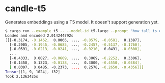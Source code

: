 # candle-t5

Generates embeddings using a T5 model. It doesn't support generation yet.

```bash
$ cargo run --example t5 -- --model-id t5-large --prompt 'how tall is obama' --n 1
Loaded and encoded 2.014244792s
[[[-0.3174, -0.1462,  0.0065, ..., -0.0579, -0.0581,  0.1387],
  [-0.2905, -0.1945, -0.0685, ..., -0.2457, -0.5137, -0.1760],
  [-0.0591, -0.0213, -0.0241, ..., -0.0210,  0.0491, -0.0300],
  ...
  [-0.4333,  0.0027, -0.0609, ...,  0.3069, -0.2252,  0.3306],
  [-0.1458,  0.1323, -0.0138, ...,  0.3000, -0.4550, -0.0384],
  [ 0.0397,  0.0485, -0.2373, ...,  0.2578, -0.2650, -0.4356]]]
Tensor[[1, 9, 1024], f32]
Took 2.1363425s
```
